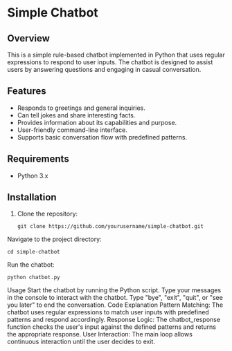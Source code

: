 # Simple Chatbot

## Overview
This is a simple rule-based chatbot implemented in Python that uses regular expressions to respond to user inputs. The chatbot is designed to assist users by answering questions and engaging in casual conversation.

## Features
- Responds to greetings and general inquiries.
- Can tell jokes and share interesting facts.
- Provides information about its capabilities and purpose.
- User-friendly command-line interface.
- Supports basic conversation flow with predefined patterns.

## Requirements
- Python 3.x

## Installation
1. Clone the repository:
   ```
   git clone https://github.com/yourusername/simple-chatbot.git
   ```
Navigate to the project directory:
```
cd simple-chatbot
```
Run the chatbot:
```
python chatbot.py
```
Usage
Start the chatbot by running the Python script.
Type your messages in the console to interact with the chatbot.
Type "bye", "exit", "quit", or "see you later" to end the conversation.
Code Explanation
Pattern Matching: The chatbot uses regular expressions to match user inputs with predefined patterns and respond accordingly.
Response Logic: The chatbot_response function checks the user's input against the defined patterns and returns the appropriate response.
User Interaction: The main loop allows continuous interaction until the user decides to exit.
